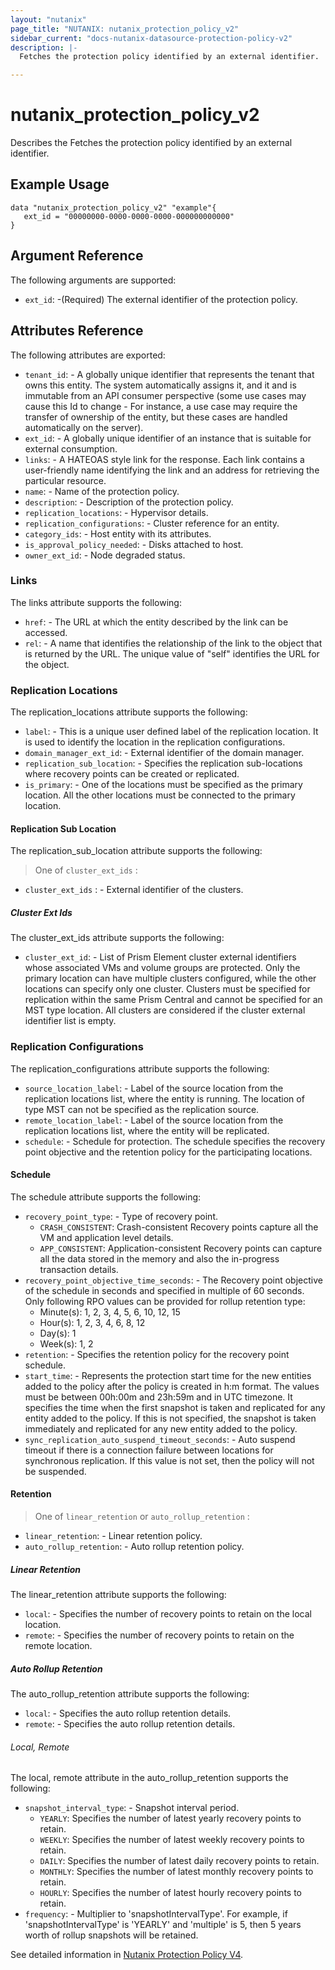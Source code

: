 ```yaml
---
layout: "nutanix"
page_title: "NUTANIX: nutanix_protection_policy_v2"
sidebar_current: "docs-nutanix-datasource-protection-policy-v2"
description: |-
  Fetches the protection policy identified by an external identifier.

---
```


# nutanix_protection_policy_v2

Describes the Fetches the protection policy identified by an external identifier.

## Example Usage

```hcl
data "nutanix_protection_policy_v2" "example"{
   ext_id = "00000000-0000-0000-0000-000000000000"
}
```

## Argument Reference

The following arguments are supported:
* `ext_id`: -(Required) The external identifier of the protection policy.

## Attributes Reference
The following attributes are exported:

* `tenant_id`: - A globally unique identifier that represents the tenant that owns this entity. The system automatically assigns it, and it and is immutable from an API consumer perspective (some use cases may cause this Id to change - For instance, a use case may require the transfer of ownership of the entity, but these cases are handled automatically on the server).
* `ext_id`: - A globally unique identifier of an instance that is suitable for external consumption.
* `links`: - A HATEOAS style link for the response. Each link contains a user-friendly name identifying the link and an address for retrieving the particular resource.
* `name`: - Name of the protection policy.
* `description`: - Description of the protection policy.
* `replication_locations`: - Hypervisor details.
* `replication_configurations`: - Cluster reference for an entity.
* `category_ids`: - Host entity with its attributes.
* `is_approval_policy_needed`: - Disks attached to host.
* `owner_ext_id`: - Node degraded status.


### Links
The links attribute supports the following:

* `href`: - The URL at which the entity described by the link can be accessed.
* `rel`: - A name that identifies the relationship of the link to the object that is returned by the URL. The unique value of "self" identifies the URL for the object.

### Replication Locations
The replication_locations attribute supports the following:

* `label`: - This is a unique user defined label of the replication location. It is used to identify the location in the replication configurations.
* `domain_manager_ext_id`: - External identifier of the domain manager.
* `replication_sub_location`: - Specifies the replication sub-locations where recovery points can be created or replicated.
* `is_primary`: - One of the locations must be specified as the primary location. All the other locations must be connected to the primary location.

#### Replication Sub Location
The replication_sub_location attribute supports the following:
> One of `cluster_ext_ids` :
* `cluster_ext_ids` :  - External identifier of the clusters.

##### Cluster Ext Ids
The cluster_ext_ids attribute supports the following:

* `cluster_ext_id`: - List of Prism Element cluster external identifiers whose associated VMs and volume groups are protected. Only the primary location can have multiple clusters configured, while the other locations can specify only one cluster. Clusters must be specified for replication within the same Prism Central and cannot be specified for an MST type location. All clusters are considered if the cluster external identifier list is empty.

### Replication Configurations
The replication_configurations attribute supports the following:

* `source_location_label`: - Label of the source location from the replication locations list, where the entity is running. The location of type MST can not be specified as the replication source.
* `remote_location_label`: - Label of the source location from the replication locations list, where the entity will be replicated.
* `schedule`: - Schedule for protection. The schedule specifies the recovery point objective and the retention policy for the participating locations.

#### Schedule
The schedule attribute supports the following:

* `recovery_point_type`: - Type of recovery point.
  * `CRASH_CONSISTENT`: Crash-consistent Recovery points capture all the VM and application level details.
  * `APP_CONSISTENT`: Application-consistent Recovery points can capture all the data stored in the memory and also the in-progress transaction details.
* `recovery_point_objective_time_seconds`: - The Recovery point objective of the schedule in seconds and specified in multiple of 60 seconds. Only following RPO values can be provided for rollup retention type:
  - Minute(s): 1, 2, 3, 4, 5, 6, 10, 12, 15
  - Hour(s): 1, 2, 3, 4, 6, 8, 12
  - Day(s): 1
  - Week(s): 1, 2
* `retention`: - Specifies the retention policy for the recovery point schedule.
* `start_time`: - Represents the protection start time for the new entities added to the policy after the policy is created in h:m format. The values must be between 00h:00m and 23h:59m and in UTC timezone. It specifies the time when the first snapshot is taken and replicated for any entity added to the policy. If this is not specified, the snapshot is taken immediately and replicated for any new entity added to the policy.
* `sync_replication_auto_suspend_timeout_seconds`: - Auto suspend timeout if there is a connection failure between locations for synchronous replication. If this value is not set, then the policy will not be suspended.

#### Retention
> One of `linear_retention` or `auto_rollup_retention` :

* `linear_retention`: - Linear retention policy.
* `auto_rollup_retention`: - Auto rollup retention policy.

##### Linear Retention
The linear_retention attribute supports the following:

* `local`: - Specifies the number of recovery points to retain on the local location.
* `remote`: - Specifies the number of recovery points to retain on the remote location.

##### Auto Rollup Retention
The auto_rollup_retention attribute supports the following:

* `local`: - Specifies the auto rollup retention details.
* `remote`: - Specifies the auto rollup retention details.

###### Local, Remote
The local, remote attribute in the auto_rollup_retention supports the following:

* `snapshot_interval_type`: - Snapshot interval period.
  * `YEARLY`: Specifies the number of latest yearly recovery points to retain.
  * `WEEKLY`: Specifies the number of latest weekly recovery points to retain.
  * `DAILY`: Specifies the number of latest daily recovery points to retain.
  * `MONTHLY`: Specifies the number of latest monthly recovery points to retain.
  * `HOURLY`: Specifies the number of latest hourly recovery points to retain.
* `frequency`: - Multiplier to 'snapshotIntervalType'. For example, if 'snapshotIntervalType' is 'YEARLY' and 'multiple' is 5, then 5 years worth of rollup snapshots will be retained.




See detailed information in [Nutanix Protection Policy V4](https://developers.nutanix.com/api-reference?namespace=datapolicies&version=v4.0#tag/ProtectionPolicies/operation/getProtectionPolicyById).
